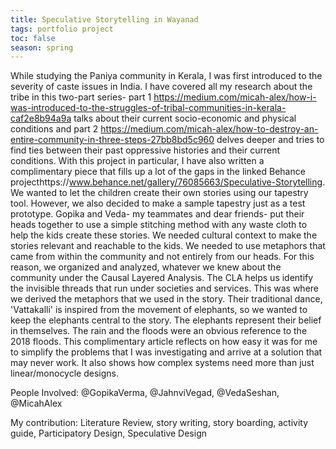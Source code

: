```yaml
---
title: Speculative Storytelling in Wayanad
tags: portfolio project
toc: false
season: spring
---
```


While studying the Paniya community in Kerala, I was first introduced to the severity of caste issues in India. I have covered all my research about the tribe in this two-part series- part 1 https://medium.com/micah-alex/how-i-was-introduced-to-the-struggles-of-tribal-communities-in-kerala-caf2e8b94a9a talks about their current socio-economic and physical conditions and part 2 https://medium.com/micah-alex/how-to-destroy-an-entire-community-in-three-steps-27bb8bd5c960 delves deeper and tries to find ties between their past oppressive histories and their current conditions. 
With this project in particular, I have also written a complimentary piece that fills up a lot of the gaps in the linked Behance projecthttps://www.behance.net/gallery/76085663/Speculative-Storytelling. 
We wanted to let the children create their own stories using our tapestry tool. However, we also decided to make a sample tapestry just as a test prototype. Gopika and Veda- my teammates and dear friends- put their heads together to use a simple stitching method with any waste cloth to help the kids create these stories.
We needed cultural context to make the stories relevant and reachable to the kids. We needed to use metaphors that came from within the community and not entirely from our heads. For this reason, we organized and analyzed, whatever we knew about the community under the Causal Layered Analysis. The CLA helps us identify the invisible threads that run under societies and services. This was where we derived the metaphors that we used in the story.
Their traditional dance, 'Vattakalli' is inspired from the movement of elephants, so we wanted to keep the elephants central to the story. The elephants represent their belief in themselves. The rain and the floods were an obvious reference to the 2018 floods.
This complimentary article reflects on how easy it was for me to simplify the problems that I was investigating and arrive at a solution that may never work. It also shows how complex systems need more than just linear/monocycle designs.

People Involved: @GopikaVerma,  @JahnviVegad, @VedaSeshan, @MicahAlex

My contribution: Literature Review, story writing, story boarding, activity guide, Participatory Design, Speculative Design